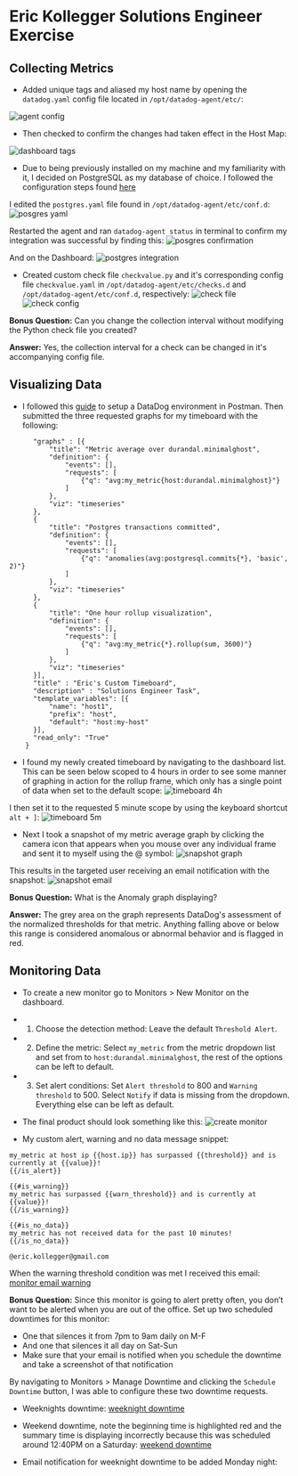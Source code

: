 # Eric Kollegger Solutions Engineer Exercise

## Collecting Metrics

* Added unique tags and aliased my host name by opening the `datadog.yaml` config file located in `/opt/datadog-agent/etc/`:

![agent config](screenshots/host_tags_01.png "Config Tags and Host Alias")

* Then checked to confirm the changes had taken effect in the Host Map:

![dashboard tags](screenshots/host_tags_02.png "Tags on Host Map")

* Due to being previously installed on my machine and my familiarity with it, I decided on PostgreSQL as my database of choice. I followed the configuration steps found [here](https://app.datadoghq.com/account/settings#integrations/postgres)

I edited the `postgres.yaml` file found in `/opt/datadog-agent/etc/conf.d`:
![posgres yaml](screenshots/postgres_yaml.png "Posgres Config")

Restarted the agent and ran `datadog-agent status` in terminal to confirm my integration was successful by finding this:
![posgres confirmation](screenshots/postgres_integration_confirmed.png "Postgres Integration Confirmed")

And on the Dashboard:
![postgres integration](screenshots/postgres_integration.png "Postgres Success Screen")

* Created custom check file `checkvalue.py` and it's corresponding config file `checkvalue.yaml` in `/opt/datadog-agent/etc/checks.d` and `/opt/datadog-agent/etc/conf.d`, respectively:
![check file](screenshots/check_file.png "Check File")
![check config](screenshots/check_config.png "Check Config")

**Bonus Question:** Can you change the collection interval without modifying the Python check file you created?

**Answer:** Yes, the collection interval for a check can be changed in it's accompanying config file.

## Visualizing Data

* I followed this [guide](https://help.datadoghq.com/hc/en-us/articles/115002182863-Using-Postman-With-Datadog-APIs) to setup a DataDog environment in Postman. Then submitted the three requested graphs for my timeboard with the following:
```{
      "graphs" : [{
          "title": "Metric average over durandal.minimalghost",
          "definition": {
              "events": [],
              "requests": [
                  {"q": "avg:my_metric{host:durandal.minimalghost}"}
              ]
          },
          "viz": "timeseries"
      },
      {
          "title": "Postgres transactions committed",
          "definition": {
              "events": [],
              "requests": [
                  {"q": "anomalies(avg:postgresql.commits{*}, 'basic', 2)"}
              ]
          },
          "viz": "timeseries"
      },
      {
          "title": "One hour rollup visualization",
          "definition": {
              "events": [],
              "requests": [
                  {"q": "avg:my_metric{*}.rollup(sum, 3600)"}
              ]
          },
          "viz": "timeseries"
      }],
      "title" : "Eric's Custom Timeboard",
      "description" : "Solutions Engineer Task",
      "template_variables": [{
          "name": "host1",
          "prefix": "host",
          "default": "host:my-host"
      }],
      "read_only": "True"
    }
```

* I found my newly created timeboard by navigating to the dashboard list. This can be seen below scoped to 4 hours in order to see some manner of graphing in action for the rollup frame, which only has a single point of data when set to the default scope:
![timeboard 4h](screenshots/timeboard_4h.png "Timeboard 4 Hour")

I then set it to the requested 5 minute scope by using the keyboard shortcut `alt + ]`:
![timeboard 5m](screenshots/timeboard_scoped_5m.png "Timeboard 5 Minutes")

* Next I took a snapshot of my metric average graph by clicking the camera icon that appears when you mouse over any individual frame and sent it to myself using the @ symbol:
![snapshot graph](screenshots/dashboard_snapshot.png "Dashboard Snapshot")

This results in the targeted user receiving an email notification with the snapshot:
![snapshot email](screenshots/snapshot_email_notification.png "Snapshot Email")

**Bonus Question:** What is the Anomaly graph displaying?

**Answer:** The grey area on the graph represents DataDog's assessment of the normalized thresholds for that metric. Anything falling above or below this range is considered anomalous or abnormal behavior and is flagged in red.

## Monitoring Data

* To create a new monitor go to Monitors > New Monitor on the dashboard.

* 1) Choose the detection method: Leave the default `Threshold Alert`.
* 2) Define the metric: Select `my_metric` from the metric dropdown list and set from to `host:durandal.minimalghost`, the rest of the options can be left to default.
* 3) Set alert conditions: Set `Alert threshold` to 800 and `Warning threshold` to 500. Select `Notify` if data is missing from the dropdown. Everything else can be left as default.

* The final product should look something like this:
![create monitor](snapshots/monitor_creation.png "Create Monitor")

* My custom alert, warning and no data message snippet:
```{{#is_alert}}
my_metric at host ip {{host.ip}} has surpassed {{threshold}} and is currently at {{value}}!
{{/is_alert}}

{{#is_warning}}
my_metric has surpassed {{warn_threshold}} and is currently at {{value}}!
{{/is_warning}}

{{#is_no_data}}
my_metric has not received data for the past 10 minutes!
{{/is_no_data}}

@eric.kollegger@gmail.com
```

When the warning threshold condition was met I received this email:
[monitor email warning](screenshots/monitor_email_warn.png "Monitor Email Warning")

**Bonus Question:** Since this monitor is going to alert pretty often, you don’t want to be alerted when you are out of the office. Set up two scheduled downtimes for this monitor:
  * One that silences it from 7pm to 9am daily on M-F
  * And one that silences it all day on Sat-Sun
  * Make sure that your email is notified when you schedule the downtime and take a screenshot of that notification

By navigating to Monitors > Manage Downtime and clicking the `Schedule Downtime` button, I was able to configure these two downtime requests.

* Weeknights downtime:
[weeknight downtime](screenshots/weeknight_downtime.png "Weeknight Downtime")

* Weekend downtime, note the beginning time is highlighted red and the summary time is displaying incorrectly because this was scheduled around 12:40PM on a Saturday:
[weekend downtime](screenshots/weekend_downtime.png "Weekend Downtime")

* Email notification for weeknight downtime to be added Monday night:
